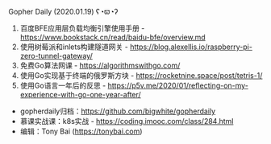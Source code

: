 Gopher Daily (2020.01.19) ʕ◔ϖ◔ʔ

1. 百度BFE应用层负载均衡引擎使用手册 -  https://www.bookstack.cn/read/baidu-bfe/overview.md
2. 使用树莓派和inlets构建隧道网关 - https://blog.alexellis.io/raspberry-pi-zero-tunnel-gateway/
3. 免费Go算法网课 - https://algorithmswithgo.com/
4. 使用Go实现基于终端的俄罗斯方块 - https://rocketnine.space/post/tetris-1/
5. 使用Go语言一年后的反思 - https://p5v.me/2020/01/reflecting-on-my-experience-with-go-one-year-after/

* gopherdaily归档：https://github.com/bigwhite/gopherdaily
* 慕课实战课：k8s实战 - https://coding.imooc.com/class/284.html
* 编辑：Tony Bai (https://tonybai.com)
